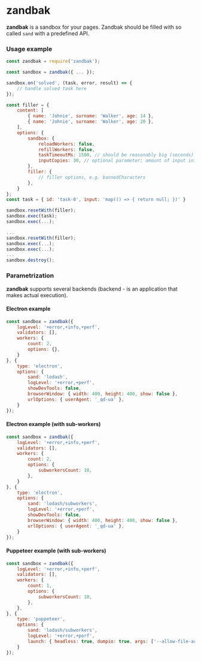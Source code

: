 # zandbak

**zandbak** is a sandbox for your pages. Zandbak should be filled with so called `sand` with a predefined API.

### Usage example
```javascript
const zandbak = require('zandbak');

const sandbox = zandbak({ ... });

sandbox.on('solved', (task, error, result) => {
    // handle solved task here
});

const filler = {
    content: [
        { name: 'Johnie', surname: 'Walker', age: 14 },
        { name: 'Johnie', surname: 'Walker', age: 20 },
    ],
    options: {
        sandbox: {
            reloadWorkers: false,
            refillWorkers: false,
            taskTimeoutMs: 1500, // should be reasonably big (seconds) as time out forces worker reload (too expensive)
            inputCopies: 30, // optional parameter; amount of input initial copies
        },
        filler: {
            // filler options, e.g. bannedCharacters
        },
    }
};
const task = { id: 'task-0', input: 'map(() => { return null; })' }

sandbox.resetWith(filler);
sandbox.exec(task);
sandbox.exec(...);

...
sandbox.resetWith(filler);
sandbox.exec(...);
sandbox.exec(...);
...
sandbox.destroy();
```

### Parametrization
**zandbak** supports several backends (backend - is an application that makes actual execution).

#### Electron example
```javascript
const sandbox = zandbak({
    logLevel: '+error,+info,+perf',
    validators: [],
    workers: {
        count: 2,
        options: {},
    }
}, {
    type: 'electron',
    options: {
        sand: 'lodash',
        logLevel: '+error,+perf',
        showDevTools: false,
        browserWindow: { width: 400, height: 400, show: false },
        urlOptions: { userAgent: '_qd-ua' },
    }
});
```

#### Electron example (with sub-workers)
```javascript
const sandbox = zandbak({
    logLevel: '+error,+info,+perf',
    validators: [],
    workers: {
        count: 2,
        options: {
            subworkersCount: 10,
        },
    }
}, {
    type: 'electron',
    options: {
        sand: 'lodash/subworkers',
        logLevel: '+error,+perf',
        showDevTools: false,
        browserWindow: { width: 400, height: 400, show: false },
        urlOptions: { userAgent: '_qd-ua' },
    }
});
```

#### Puppeteer example (with sub-workers)
```javascript
const sandbox = zandbak({
    logLevel: '+error,+info,+perf',
    validators: [],
    workers: {
        count: 1,
        options: {
            subworkersCount: 10,
        },
    },
}, {
    type: 'puppeteer',
    options: {
        sand: 'lodash/subworkers',
        logLevel: '+error,+perf',
        launch: { headless: true, dumpio: true, args: ['--allow-file-access-from-files'] }
    }
});
```
